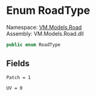 # Enum RoadType

Namespace: [VM.Models.Road](VM.Models.Road.md)  
Assembly: VM.Models.Road.dll  

```csharp
public enum RoadType
```

## Fields

`Patch = 1` 

`UV = 0` 


